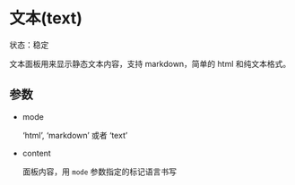 # 文本(text)

状态：稳定

文本面板用来显示静态文本内容，支持 markdown，简单的 html 和纯文本格式。

## 参数

* mode

    ‘html’, ‘markdown’ 或者 ‘text’

* content

    面板内容，用 `mode` 参数指定的标记语言书写
